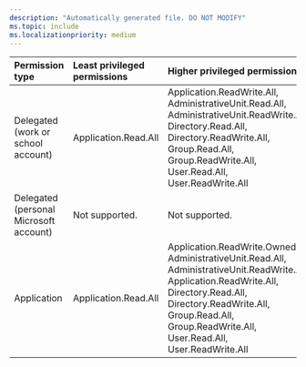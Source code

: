 ```yaml
---
description: "Automatically generated file. DO NOT MODIFY"
ms.topic: include
ms.localizationpriority: medium
---
```


|Permission type|Least privileged permissions|Higher privileged permissions|
|:---|:---|:---|
|Delegated (work or school account)|Application.Read.All|Application.ReadWrite.All, AdministrativeUnit.Read.All, AdministrativeUnit.ReadWrite.All, Directory.Read.All, Directory.ReadWrite.All, Group.Read.All, Group.ReadWrite.All, User.Read.All, User.ReadWrite.All|
|Delegated (personal Microsoft account)|Not supported.|Not supported.|
|Application|Application.Read.All|Application.ReadWrite.OwnedBy, AdministrativeUnit.Read.All, AdministrativeUnit.ReadWrite.All, Application.ReadWrite.All, Directory.Read.All, Directory.ReadWrite.All, Group.Read.All, Group.ReadWrite.All, User.Read.All, User.ReadWrite.All|


